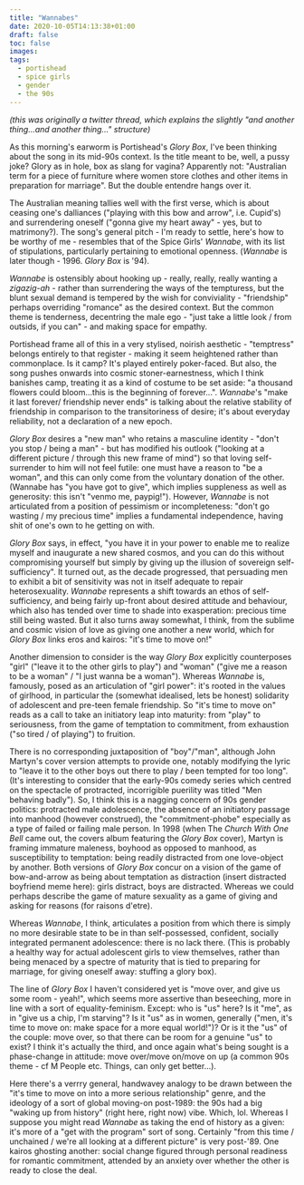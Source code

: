 ```yaml
---
title: "Wannabes"
date: 2020-10-05T14:13:38+01:00
draft: false
toc: false
images:
tags: 
  - portishead
  - spice girls
  - gender
  - the 90s
---
```

_(this was originally a twitter thread, which explains the slightly "and another thing...and another thing..." structure)_

As this morning's earworm is Portishead's _Glory Box_, I've been thinking about the song in its mid-90s context. Is the title meant to be, well, a pussy joke? Glory as in hole, box as slang for vagina? Apparently not: "Australian term for a piece of furniture where women store clothes and other items in preparation for marriage". But the double entendre hangs over it.

The Australian meaning tallies well with the first verse, which is about ceasing one's dalliances ("playing with this bow and arrow", i.e. Cupid's) and surrendering oneself ("gonna give my heart away" - yes, but to matrimony?). The song's general pitch - I'm ready to settle, here's how to be worthy of me - resembles that of the Spice Girls' _Wannabe_, with its list of stipulations, particularly pertaining to emotional openness. (_Wannabe_ is later though - 1996. _Glory Box_ is '94).

_Wannabe_ is ostensibly about hooking up - really, really, really wanting a _zigazig-ah_ - rather than surrendering the ways of the tempturess, but the blunt sexual demand is tempered by the wish for conviviality - "friendship" perhaps overriding "romance" as the desired context. But the common theme is tenderness, decentring the male ego - "just take a little look / from outsids, if you can" - and making space for empathy.

Portishead frame all of this in a very stylised, noirish aesthetic - "temptress" belongs entirely to that register - making it seem heightened rather than commonplace. Is it camp? It's played entirely poker-faced. But also, the song pushes onwards into cosmic stoner-earnestness, which I think banishes camp, treating it as a kind of costume to be set aside: "a thousand flowers could bloom...this is the beginning of forever...". _Wannabe_'s "make it last forever/ friendship never ends" is talking about the relative stability of friendship in comparison to the transitoriness of desire; it's about everyday reliability, not a declaration of a new epoch.

_Glory Box_ desires a "new man" who retains a masculine identity - "don't you stop / being a man" - but has modified his outlook ("looking at a different picture / through this new frame of mind") so that loving self-surrender to him will not feel futile: one must have a reason to "be a woman", and this can only come from the voluntary donation of the other. (Wannabe has "you have got to give", which implies suppleness as well as generosity: this isn't "venmo me, paypig!"). However, _Wannabe_ is not articulated from a position of pessimism or incompleteness: "don't go wasting / my precious time" implies a fundamental independence, having shit of one's own to he getting on with.

_Glory Box_ says, in effect, "you have it in your power to enable me to realize myself and inaugurate a new shared cosmos, and you can do this without compromising yourself but simply by giving up the illusion of sovereign self-sufficiency". It turned out, as the decade progressed, that persuading men to exhibit a bit of sensitivity was not in itself adequate to repair heterosexuality. _Wannabe_ represents a shift towards an ethos of self-sufficiency, and being fairly up-front about desired attitude and behaviour, which also has tended over time to shade into exasperation: precious time still being wasted. But it also turns away somewhat, I think, from the sublime and cosmic vision of love as giving one another a new world, which for _Glory Box_ links eros and kairos: "it's time to move on!"

Another dimension to consider is the way _Glory Box_ explicitly counterposes "girl" ("leave it to the other girls to play") and "woman" ("give me a reason to be a woman" / "I just wanna be a woman"). Whereas _Wannabe_ is, famously, posed as an articulation of "girl power": it's rooted in the values of girlhood, in particular the (somewhat idealised, lets be honest) solidarity of adolescent and pre-teen female friendship. So "it's time to move on" reads as a call to take an initiatory leap into maturity: from "play" to seriousness, from the game of temptation to commitment, from exhaustion ("so tired / of playing") to fruition.

There is no corresponding juxtaposition of "boy"/"man", although John Martyn's cover version attempts to provide one, notably modifying the lyric to "leave it to the other boys out there to play / been tempted for too long". (It's interesting to consider that the early-90s comedy series which centred on the spectacle of protracted, incorrigible puerility was titled "Men behaving badly"). So, I think this is a nagging concern of 90s gender politics: protracted male adolescence, the absence of an initiatory passage into manhood (however construed), the "commitment-phobe" especially as a type of failed or failing male person. In 1998 (when The _Church With One Bell_ came out, the covers album featuring the _Glory Box_ cover), Martyn is framing immature maleness, boyhood as opposed to manhood, as susceptibility to temptation: being readily distracted from one love-object by another. Both versions of _Glory Box_ concur on a vision of the game of bow-and-arrow as being about temptation as distraction (insert distracted boyfriend meme here): girls distract, boys are distracted. Whereas we could perhaps describe the game of mature sexuality as a game of giving and asking for reasons (for raisons d'etre).

Whereas _Wannabe_, I think, articulates a position from which there is simply no more desirable state to be in than self-possessed, confident, socially integrated permanent adolescence: there is no lack there. (This is probably a healthy way for actual adolescent girls to view themselves, rather than being menaced by a spectre of maturity that is tied to preparing for marriage, for giving oneself away: stuffing a glory box).

The line of _Glory Box_ I haven't considered yet is "move over, and give us some room - yeah!", which seems more assertive than beseeching, more in line with a sort of equality-feminism. Except: who is "us" here? Is it "me", as in "give us a chip, I'm starving"? Is it "us" as in women, generally ("men, it's time to move on: make space for a more equal world!")? Or is it the "us" of the couple: move over, so that there can be room for a genuine "us" to exist? I think it's actually the third, and once again what's being sought is a phase-change in attitude: move over/move on/move on up (a common 90s theme - cf M People etc. Things, can only get better...).

Here there's a verrry general, handwavey analogy to be drawn between the "it's time to move on into a more serious relationship" genre, and the ideology of a sort of global moving-on post-1989: the 90s had a big "waking up from history" (right here, right now) vibe. Which, lol. Whereas I suppose you might read _Wannabe_ as taking the end of history as a given: it's more of a "get with the program" sort of song. Certainly "from this time / unchained / we're all looking at a different picture" is very post-'89. One kairos ghosting another: social change figured through personal readiness for romantic commitment, attended by an anxiety over whether the other is ready to close the deal.


